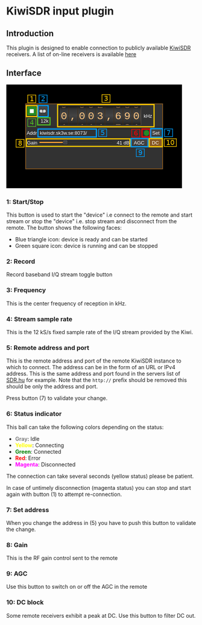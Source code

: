 <h1>KiwiSDR input plugin</h1>

<h2>Introduction</h2>

This plugin is designed to enable connection to publicly available [KiwiSDR](http://kiwisdr.com/) receivers. A list of on-line receivers is available [here](https://sdr.hu/?q=kiwisdr)

<h2>Interface</h2>

![KiwiSDR input plugin GUI](../../../doc/img/KiwiSDRInput_plugin.png)

<h3>1: Start/Stop</h3>

This button is used to start the "device" i.e connect to the remote and start stream or stop the "device" i.e. stop stream and disconnect from the remote. The button shows the following faces:

  - Blue triangle icon: device is ready and can be started
  - Green square icon: device is running and can be stopped

<h3>2: Record</h3>

Record baseband I/Q stream toggle button

<h3>3: Frequency</h3>

This is the center frequency of reception in kHz.

<h3>4: Stream sample rate</h3>

This is the 12 kS/s fixed sample rate of the I/Q stream provided by the Kiwi.

<h3>5: Remote address and port</h3>

This is the remote address and port of the remote KiwiSDR instance to which to connect. The address can be in the form of an URL or IPv4 address. This is the same address and port found in the servers list of [SDR.hu](https://sdr.hu/?q=kiwisdr) for example. Note that the `http://` prefix should be removed this should be only the address and port.

Press button (7) to validate your change.

<h3>6: Status indicator</h3>

This ball can take the following colors depending on the status:

  - <span style="color:gray">**Gray**</span>: Idle
  - <span style="color:yellow">**Yellow**</span>: Connecting
  - <span style="color:green">**Green**</span>: Connected
  - <span style="color:red">**Red**</span>: Error
  - <span style="color:magenta">**Magenta**</span>: Disconnected

The connection can take several seconds (yellow status) please be patient.

In case of untimely disconnection (magenta status) you can stop and start again with button (1) to attempt re-connection.

<h3>7: Set address</h3>

When you change the address in (5) you have to push this button to validate the change.

<h3>8: Gain</h3>

This is the RF gain control sent to the remote

<h3>9: AGC</h3>

Use this button to switch on or off the AGC in the remote

<h3>10: DC block</h3>

Some remote receivers exhibit a peak at DC. Use this button to filter DC out.

